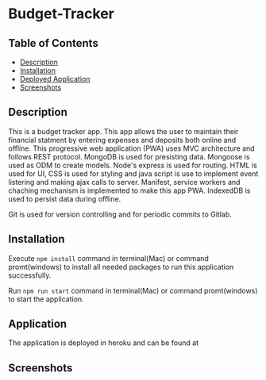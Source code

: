 # Budget-Tracker

## Table of Contents

* [Description](#description)
* [Installation](#installation)
* [Deployed Application](#application)
* [Screenshots](#screenshots)

## Description 

This is a budget tracker app. This app allows the user to maintain their financial statment by entering expenses and deposits both online and offline. This progressive web application (PWA) uses MVC architecture and follows REST protocol. MongoDB is used for presisting data. Mongoose is used as ODM to create models. Node's express is used for routing. HTML is used for UI,  CSS is used for styling and java script is use to implement event listering and making ajax calls to server. Manifest, service workers and chaching mechanism is implemented to make this app PWA. IndexedDB is used to persist data during offline.

Git is used for version controlling and for periodic commits to Gitlab.

## Installation

Execute ``` npm install ``` command in terminal(Mac) or command promt(windows) to install all needed packages to run this application successfully.

Run ``` npm run start ``` command in terminal(Mac) or command promt(windows) to start the application.


## Application

The application is deployed in heroku and can be found at 


## Screenshots
<!-- <img src="public/assets/images/1.png"><br>
<img src="public/assets/images/2.png"><br>
<img src="public/assets/images/3.png"><br> -->